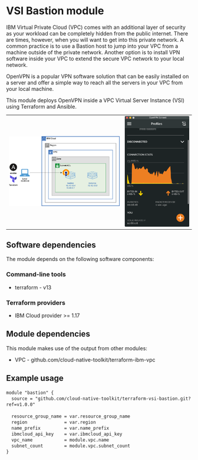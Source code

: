 # VSI Bastion module

IBM Virtual Private Cloud (VPC) comes with an additional layer of security as your workload can be completely hidden from the public internet. There are times, however, when you will want to get into this private network. A common practice is to use a Bastion host to jump into your VPC from a machine outside of the private network. Another option is to install VPN software inside your VPC to extend the secure VPC network to your local network.

OpenVPN is a popular VPN software solution that can be easily installed on a server and offer a simple way to reach all the servers in your VPC from your local machine.

This module deploys OpenVPN inside a VPC Virtual Server Instance (VSI) using Terraform and Ansible.

<table cellspacing="10" border="0">
  <tr>
    <td>
      <img src="./architecture.png" />
    </td>
    <td>
      <img src="./openvpn.png" />
    </td>
  </tr>
</table>



## Software dependencies

The module depends on the following software components:

### Command-line tools

- terraform - v13

### Terraform providers

- IBM Cloud provider >= 1.17

## Module dependencies

This module makes use of the output from other modules:

- VPC - github.com/cloud-native-toolkit/terraform-ibm-vpc

## Example usage

```hcl-terraform
module "bastion" {
  source = "github.com/cloud-native-toolkit/terraform-vsi-bastion.git?ref=v1.0.0"

  resource_group_name = var.resource_group_name
  region              = var.region
  name_prefix         = var.name_prefix
  ibmcloud_api_key    = var.ibmcloud_api_key
  vpc_name            = module.vpc.name
  subnet_count        = module.vpc.subnet_count
}
```

